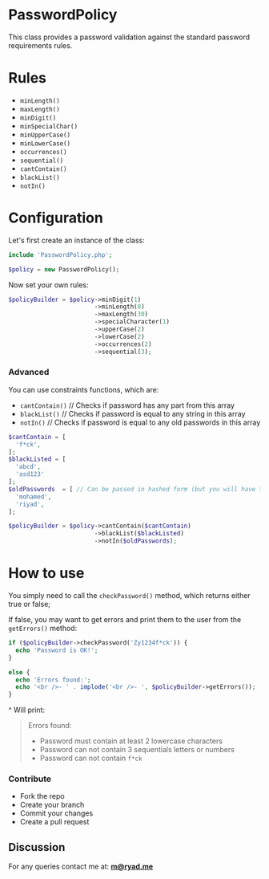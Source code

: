 # PasswordPolicy
This class provides a password validation against the standard password requirements rules.

Rules
==========
* `minLength()`
* `maxLength()`
* `minDigit()`
* `minSpecialChar()`
* `minUpperCase()`
* `minLowerCase()`
* `occurrences()`
* `sequential()`
* `cantContain()`
* `blackList()`
* `notIn()`


Configuration
==========
Let's first create an instance of the class:

```php
include 'PasswordPolicy.php';

$policy = new PasswordPolicy();
```

Now set your own rules:
```php
$policyBuilder = $policy->minDigit(1)
                        ->minLength(8)
                        ->maxLength(30)
                        ->specialCharacter(1)
                        ->upperCase(2)
                        ->lowerCase(2)
                        ->occurrences(2)
                        ->sequential(3);
```

### Advanced
You can use constraints functions, which are:
* `cantContain()` // Checks if password has any part from this array
* `blackList()`   // Checks if password is equal to any string in this array
* `notIn()`       // Checks if password is equal to any old passwords in this array

```php
$cantContain = [
  'f*ck',
];
$blackListed = [
  'abcd',
  'asd123'
];
$oldPasswords  = [ // Can be passed in hashed form (but you will have to pass the new password hash in `notIn($needle, $hashedPassword)`)
  'mohamed',
  'riyad',
];

$policyBuilder = $policy->cantContain($cantContain)
                        ->blackList($blackListed)
                        ->notIn($oldPasswords);
```

How to use
==========
You simply need to call the `checkPassword()` method, which returns either true or false;

If false, you may want to get errors and print them to the user from the `getErrors()` method:

```php
if ($policyBuilder->checkPassword('Zy1234f*ck')) {
  echo 'Password is OK!';
}

else {
  echo 'Errors found:';
  echo '<br />- ' . implode('<br />- ', $policyBuilder->getErrors());
}
```

^ Will print:
>Errors found:
>- Password must contain at least 2 lowercase characters
>- Password can not contain 3 sequentials letters or numbers
>- Password can not contain `f*ck`


### Contribute

* Fork the repo
* Create your branch
* Commit your changes
* Create a pull request

## Discussion
For any queries contact me at: **m@ryad.me**
